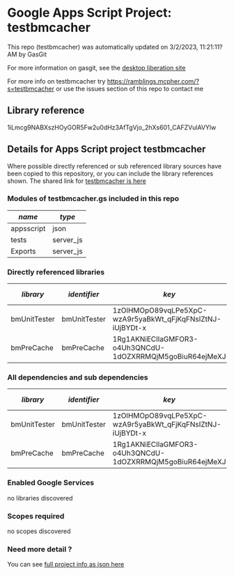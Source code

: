 # Google Apps Script Project: testbmcacher
This repo (testbmcacher) was automatically updated on 3/2/2023, 11:21:11?AM by GasGit

For more information on gasgit, see the [desktop liberation site](https://ramblings.mcpher.com/drive-sdk-and-github/migrategasgit/ "desktop liberation")

For more info on testbmcacher try https://ramblings.mcpher.com/?s=testbmcacher or use the issues section of this repo to contact me
## Library reference
1iLmcg9NABXszHOyGOR5Fw2u0dHz3AfTgVjo_2hXs601_CAFZVulAVYlw


## Details for Apps Script project testbmcacher
Where possible directly referenced or sub referenced library sources have been copied to this repository, or you can include the library references shown. 
The shared link for [testbmcacher is here](https://script.google.com/d/1iLmcg9NABXszHOyGOR5Fw2u0dHz3AfTgVjo_2hXs601_CAFZVulAVYlw/edit?usp=sharing "open in the GAS IDE")

### Modules of testbmcacher.gs included in this repo
*name*|*type*
--- | --- 
appsscript| json
tests| server_js
Exports| server_js
### Directly referenced libraries
*library*|*identifier*|*key*|*version*|*dev mode*|*source*|
--- | --- | --- | --- | --- | --- 
bmUnitTester| bmUnitTester|1zOlHMOpO89vqLPe5XpC-wzA9r5yaBkWt_qFjKqFNsIZtNJ-iUjBYDt-x|7|no|[here](libraries/bmUnitTester "library source")
bmPreCache| bmPreCache|1Rg1AKNiECIlaGMFOR3-o4Uh3QNCdU-1dOZXRRMQjM5goBiuR64ejMeXJ|4|no|[here](libraries/bmPreCache "library source")
### All dependencies and sub dependencies
*library*|*identifier*|*key*|*version*|*dev mode*|*source*|
--- | --- | --- | --- | --- | --- 
bmUnitTester| bmUnitTester|1zOlHMOpO89vqLPe5XpC-wzA9r5yaBkWt_qFjKqFNsIZtNJ-iUjBYDt-x|7|no|[here](libraries/bmUnitTester "library source")
bmPreCache| bmPreCache|1Rg1AKNiECIlaGMFOR3-o4Uh3QNCdU-1dOZXRRMQjM5goBiuR64ejMeXJ|4|no|[here](libraries/bmPreCache "library source")
### Enabled Google Services
no libraries discovered
### Scopes required
no scopes discovered
### Need more detail ?
You can see [full project info as json here](info.json)
